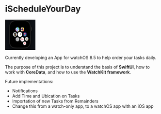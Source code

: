 # iScheduleYourDay

<img src="images/HomeScreenv2.png" alt="homeScreen" width="100" height="100"/>
<!-- ![Screenshot](images/HomeScreenv2.png) -->

Currently developing an App for watchOS 8.5 to help order your tasks daily.

The purpose of this project is to understand the basis of **SwiftUI**, how to work with **CoreData**, and how to use the **WatchKit framework**.

Future implementations:

* Notifications
* Add Time and Ubication on Tasks
* Importation of new Tasks from Remainders
* Change this from a watch-only app, to a watchOS app with an iOS app
